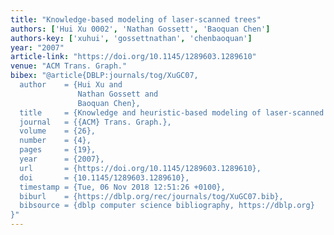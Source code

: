 ```yaml
---
title: "Knowledge-based modeling of laser-scanned trees"
authors: ['Hui Xu 0002', 'Nathan Gossett', 'Baoquan Chen']
authors-key: ['xuhui', 'gossettnathan', 'chenbaoquan']
year: "2007"
article-link: "https://doi.org/10.1145/1289603.1289610"
venue: "ACM Trans. Graph."
bibex: "@article{DBLP:journals/tog/XuGC07,
  author    = {Hui Xu and
               Nathan Gossett and
               Baoquan Chen},
  title     = {Knowledge and heuristic-based modeling of laser-scanned trees},
  journal   = {{ACM} Trans. Graph.},
  volume    = {26},
  number    = {4},
  pages     = {19},
  year      = {2007},
  url       = {https://doi.org/10.1145/1289603.1289610},
  doi       = {10.1145/1289603.1289610},
  timestamp = {Tue, 06 Nov 2018 12:51:26 +0100},
  biburl    = {https://dblp.org/rec/journals/tog/XuGC07.bib},
  bibsource = {dblp computer science bibliography, https://dblp.org}
}"
---
```

